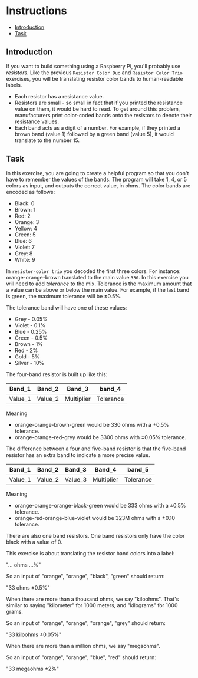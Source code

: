 # Instructions

- [Introduction](#introduction)
- [Task](#task)

## Introduction

If you want to build something using a Raspberry Pi, you'll probably use
_resistors_. Like the previous `Resistor Color Duo` and `Resistor Color Trio`
exercises, you will be translating resistor color bands to human-readable
labels.

- Each resistor has a resistance value.
- Resistors are small - so small in fact that if you printed the resistance
  value on them, it would be hard to read. To get around this problem,
  manufacturers print color-coded bands onto the resistors to denote their
  resistance values.
- Each band acts as a digit of a number. For example, if they printed a brown
  band (value 1) followed by a green band (value 5), it would translate to the
  number 15.

## Task

In this exercise, you are going to create a helpful program so that you don't
have to remember the values of the bands. The program will take 1, 4, or 5
colors as input, and outputs the correct value, in ohms. The color bands are
encoded as follows:

- Black: 0
- Brown: 1
- Red: 2
- Orange: 3
- Yellow: 4
- Green: 5
- Blue: 6
- Violet: 7
- Grey: 8
- White: 9

In `resistor-color trio` you decoded the first three colors. For instance:
orange-orange-brown translated to the main value `330`. In this exercise you
will need to add _tolerance_ to the mix. Tolerance is the maximum amount that a
value can be above or below the main value. For example, if the last band is
green, the maximum tolerance will be ±0.5%.

The tolerance band will have one of these values:

- Grey - 0.05%
- Violet - 0.1%
- Blue - 0.25%
- Green - 0.5%
- Brown - 1%
- Red - 2%
- Gold - 5%
- Silver - 10%

The four-band resistor is built up like this:

| Band_1  | Band_2  | Band_3     | band_4    |
| ------- | ------- | ---------- | --------- |
| Value_1 | Value_2 | Multiplier | Tolerance |

Meaning

- orange-orange-brown-green would be 330 ohms with a ±0.5% tolerance.
- orange-orange-red-grey would be 3300 ohms with ±0.05% tolerance.

The difference between a four and five-band resistor is that the five-band
resistor has an extra band to indicate a more precise value.

| Band_1  | Band_2  | Band_3  | Band_4     | band_5    |
| ------- | ------- | ------- | ---------- | --------- |
| Value_1 | Value_2 | Value_3 | Multiplier | Tolerance |

Meaning

- orange-orange-orange-black-green would be 333 ohms with a ±0.5% tolerance.
- orange-red-orange-blue-violet would be 323M ohms with a ±0.10 tolerance.

There are also one band resistors. One band resistors only have the color black
with a value of 0.

This exercise is about translating the resistor band colors into a label:

"... ohms ...%"

So an input of "orange", "orange", "black", "green" should return:

"33 ohms ±0.5%"

When there are more than a thousand ohms, we say "kiloohms". That's similar to
saying "kilometer" for 1000 meters, and "kilograms" for 1000 grams.

So an input of "orange", "orange", "orange", "grey" should return:

"33 kiloohms ±0.05%"

When there are more than a million ohms, we say "megaohms".

So an input of "orange", "orange", "blue", "red" should return:

"33 megaohms ±2%"
